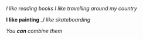 *I like reading books*
_I like travelling around my country_

**I like painting**
__I like skateboarding_

_You **can** combine them_
